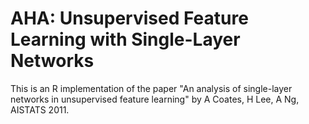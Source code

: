 # AHA: Unsupervised Feature Learning with Single-Layer Networks

This is an R implementation of the paper "An analysis of single-layer networks
in unsupervised feature learning" by A Coates, H Lee, A Ng, AISTATS 2011.


